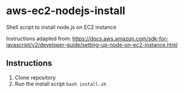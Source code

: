 # aws-ec2-nodejs-install
Shell script to install node.js on EC2 instance

Instructions adapted from: https://docs.aws.amazon.com/sdk-for-javascript/v2/developer-guide/setting-up-node-on-ec2-instance.html

## Instructions
1. Clone repository
2. Run the install script
`bash install.sh`
